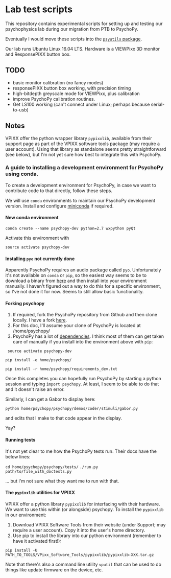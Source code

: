 # Lab test scripts

This repository contains experimental scripts for setting up and testing our psychophysics lab during our migration from PTB to PsychoPy.

Eventually I would move these scripts into the [`psyutils` package](https://github.com/tomwallis/PsyUtils).

Our lab runs Ubuntu Linux 16.04 LTS. Hardware is a VIEWPixx 3D monitor and ResponsePIXX button box.

## TODO

* basic monitor calibration (no fancy modes)
* responsePIXX button box working, with precision timing
* high-bitdepth greyscale mode for VIEWPixx, plus calibration
* improve PsychoPy calibration routines.
* Get LS100 working (can't connect under Linux; perhaps because serial-to-usb)

## Notes

VPIXX offer the python wrapper library `pypixxlib`, available from their support page as part of the VPIXX software tools package (may require a user account).
Using that library as standalone seems pretty straightforward (see below), but I'm not yet sure how best to integrate this with PsychoPy.

### A guide to installing a development environment for PsychoPy using conda.

To create a development environment for PsychoPy, in case we want to contribute code to that directly, follow these steps.

We will use `conda` environments to maintain our PsychoPy development version. Install and configure [miniconda](https://conda.io/miniconda.html) if required.

#### New conda environment

`conda create --name psychopy-dev python=2.7 wxpython pyQt`

Activate this environment with

`source activate psychopy-dev`

#### Installing `pyo` **not currently done**

Apparently PsychoPy requires an audio package called  `pyo`. Unfortunately it's not available on `conda` or `pip`, so the easiest way seems to be to download a binary from [here](http://ajaxsoundstudio.com/software/pyo/) and then install into your environment manually. I haven't figured out a way to do this for a specific environment, so I've not done it for now. Seems to still allow basic functionality.


#### Forking psychopy

1. If required, fork the PsychoPy repository from Github and then clone locally. I have a fork [here](https://github.com/tomwallis/psychopy).
2. For this doc, I'll assume your clone of PsychoPy is located at /home/psychopy/
3. PsychoPy has a lot of [dependencies](http://www.psychopy.org/installation.html#dependencies). I think most of them can get taken care of manually if you install into the environment above with `pip`:

` source activate psychopy-dev`

`pip install -e home/psychopy/`

`pip install -r home/psychopy/requirements_dev.txt`

Once this completes you can hopefully run PsychoPy by starting a python session and typing `import psychopy`. At least, I seem to be able to do that and it doesn't raise an error.

Similarly, I can get a Gabor to display here:

`python home/psychopy/psychopy/demos/coder/stimuli/gabor.py `

and edits that I make to that code appear in the display.

Yay?

#### Running tests

It's not yet clear to me how the PsychoPy tests run.
Their docs have the below lines:

`cd home/psychopy/psychopy/tests/`
`./run.py path/to/file_with_doctests.py`

... but I'm not sure what they want me to run with that.


#### The `pypixxlib` utilities for VPIXX

VPIXX offer a python library `pypixxlib` for interfacing with their hardware.
We want to use this within (or alongside) psychopy.
To install the `pypixxlib` in our environment:

1. Download VPIXX Software Tools from their website (under Support; may require
a user account). Copy it into the user's home directory.
1. Use pip to install the library into our python environment 
(remember to have it activated first!):

`pip install -U  PATH_TO_TOOLS/VPixx_Software_Tools/pypixxlib/pypixxlib-XXX.tar.gz`

Note that there's also a command line utility `vputil` that can be used to 
do things like update firmware on the device, etc.